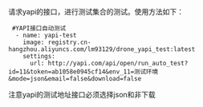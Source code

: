 请求yapi的接口，进行测试集合的测试。使用方法如下：
```
 #YAPI接口自动测试
  - name: yapi-test
    image: registry.cn-hangzhou.aliyuncs.com/lm93129/drone_yapi_test:latest
    settings:
      url: http://yapi.com/api/open/run_auto_test?id=11&token=ab1058e0945cf14&env_11=测试环境&mode=json&email=false&download=false
```

注意yapi的测试地址接口必须选择json和非下载